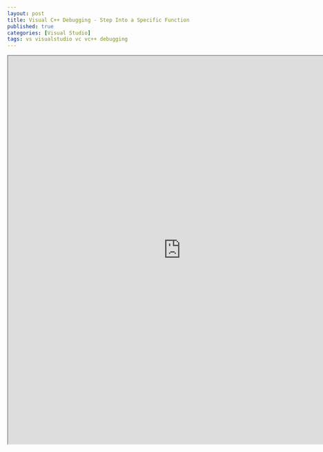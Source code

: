 ```yaml
---
layout: post
title: Visual C++ Debugging - Step Into a Specific Function
published: true
categories: [Visual Studio]
tags: vs visualstudio vc vc++ debugging
---
```

<iframe width="800" height="900" src="https://docs.google.com/document/d/e/2PACX-1vT3ZG3hC7ivdySXsczXjZ7nPCfvN_0rwLAk68qkRIMKwDDnwT7erauAvxegHw28ejtSN-ZIafWKQJ4m/pub?embedded=true"></iframe>    
  

